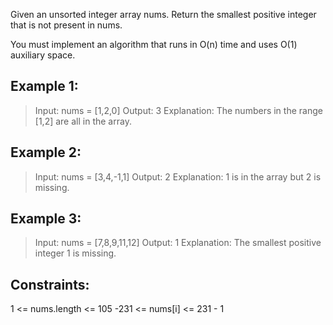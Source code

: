 Given an unsorted integer array nums.
Return the smallest positive integer that is not present in nums.

You must implement an algorithm that runs in O(n) time and uses O(1) auxiliary space.

## Example 1:

> Input: nums = [1,2,0]
> Output: 3
> Explanation: The numbers in the range [1,2] are all in the array.

## Example 2:

> Input: nums = [3,4,-1,1]
> Output: 2
> Explanation: 1 is in the array but 2 is missing.

## Example 3:

> Input: nums = [7,8,9,11,12]
> Output: 1
> Explanation: The smallest positive integer 1 is missing.

## Constraints:

1 <= nums.length <= 105
-231 <= nums[i] <= 231 - 1

